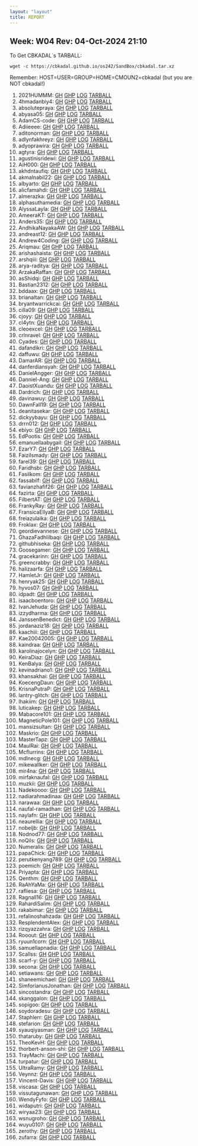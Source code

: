 ```yaml
---
layout: "layout"
title: REPORT
---
```


## Week: W04 Rev: 04-Oct-2024 21:10

To Get CBKADAL`s TARBALL:

```
wget -c https://cbkadal.github.io/os242/SandBox/cbkadal.tar.xz

```


Remember: HOST=USER=GROUP=HOME=CMOUN2=cbkadal (but you are NOT cbkadal!)


001. 2021HUMMM: [GH](https://github.com/2021HUMMM/os242/) [GHP](https://2021HUMMM.github.io/os242/) [LOG](https://2021HUMMM.github.io/os242/TXT/mylog.txt) [TARBALL](2021HUMMM.tar.xz.txt)<br>
002. 4hmadanbiy4: [GH](https://github.com/4hmadanbiy4/os242/) [GHP](https://4hmadanbiy4.github.io/os242/) [LOG](https://4hmadanbiy4.github.io/os242/TXT/mylog.txt) [TARBALL](4hmadanbiy4.tar.xz.txt)<br>
003. absolutepraya: [GH](https://github.com/absolutepraya/os242/) [GHP](https://absolutepraya.github.io/os242/) [LOG](https://absolutepraya.github.io/os242/TXT/mylog.txt) [TARBALL](absolutepraya.tar.xz.txt)<br>
004. abyasa05: [GH](https://github.com/abyasa05/os242/) [GHP](https://abyasa05.github.io/os242/) [LOG](https://abyasa05.github.io/os242/TXT/mylog.txt) [TARBALL](abyasa05.tar.xz.txt)<br>
005. AdamCS-code: [GH](https://github.com/AdamCS-code/os242/) [GHP](https://AdamCS-code.github.io/os242/) [LOG](https://AdamCS-code.github.io/os242/TXT/mylog.txt) [TARBALL](AdamCS-code.tar.xz.txt)<br>
006. Adiieeee: [GH](https://github.com/Adiieeee/os242/) [GHP](https://Adiieeee.github.io/os242/) [LOG](https://Adiieeee.github.io/os242/TXT/mylog.txt) [TARBALL](Adiieeee.tar.xz.txt)<br>
007. aditonorman: [GH](https://github.com/aditonorman/os242/) [GHP](https://aditonorman.github.io/os242/) [LOG](https://aditonorman.github.io/os242/TXT/mylog.txt) [TARBALL](aditonorman.tar.xz.txt)<br>
008. adlynfakhreyz: [GH](https://github.com/adlynfakhreyz/os242/) [GHP](https://adlynfakhreyz.github.io/os242/) [LOG](https://adlynfakhreyz.github.io/os242/TXT/mylog.txt) [TARBALL](adlynfakhreyz.tar.xz.txt)<br>
009. adyoprawira: [GH](https://github.com/adyoprawira/os242/) [GHP](https://adyoprawira.github.io/os242/) [LOG](https://adyoprawira.github.io/os242/TXT/mylog.txt) [TARBALL](adyoprawira.tar.xz.txt)<br>
010. agtyra: [GH](https://github.com/agtyra/os242/) [GHP](https://agtyra.github.io/os242/) [LOG](https://agtyra.github.io/os242/TXT/mylog.txt) [TARBALL](agtyra.tar.xz.txt)<br>
011. agustinisridewi: [GH](https://github.com/agustinisridewi/os242/) [GHP](https://agustinisridewi.github.io/os242/) [LOG](https://agustinisridewi.github.io/os242/TXT/mylog.txt) [TARBALL](agustinisridewi.tar.xz.txt)<br>
012. AiH000: [GH](https://github.com/AiH000/os242/) [GHP](https://AiH000.github.io/os242/) [LOG](https://AiH000.github.io/os242/TXT/mylog.txt) [TARBALL](AiH000.tar.xz.txt)<br>
013. akhdntaufiq: [GH](https://github.com/akhdntaufiq/os242/) [GHP](https://akhdntaufiq.github.io/os242/) [LOG](https://akhdntaufiq.github.io/os242/TXT/mylog.txt) [TARBALL](akhdntaufiq.tar.xz.txt)<br>
014. akmalnabil22: [GH](https://github.com/akmalnabil22/os242/) [GHP](https://akmalnabil22.github.io/os242/) [LOG](https://akmalnabil22.github.io/os242/TXT/mylog.txt) [TARBALL](akmalnabil22.tar.xz.txt)<br>
015. albyarto: [GH](https://github.com/albyarto/os242/) [GHP](https://albyarto.github.io/os242/) [LOG](https://albyarto.github.io/os242/TXT/mylog.txt) [TARBALL](albyarto.tar.xz.txt)<br>
016. alicfamahdi: [GH](https://github.com/alicfamahdi/os242/) [GHP](https://alicfamahdi.github.io/os242/) [LOG](https://alicfamahdi.github.io/os242/TXT/mylog.txt) [TARBALL](alicfamahdi.tar.xz.txt)<br>
017. almerazka: [GH](https://github.com/almerazka/os242/) [GHP](https://almerazka.github.io/os242/) [LOG](https://almerazka.github.io/os242/TXT/mylog.txt) [TARBALL](almerazka.tar.xz.txt)<br>
018. alphasuthamedia: [GH](https://github.com/alphasuthamedia/os242/) [GHP](https://alphasuthamedia.github.io/os242/) [LOG](https://alphasuthamedia.github.io/os242/TXT/mylog.txt) [TARBALL](alphasuthamedia.tar.xz.txt)<br>
019. AlyssaLayla: [GH](https://github.com/AlyssaLayla/os242/) [GHP](https://AlyssaLayla.github.io/os242/) [LOG](https://AlyssaLayla.github.io/os242/TXT/mylog.txt) [TARBALL](AlyssaLayla.tar.xz.txt)<br>
020. AmeeraKT: [GH](https://github.com/AmeeraKT/os242/) [GHP](https://AmeeraKT.github.io/os242/) [LOG](https://AmeeraKT.github.io/os242/TXT/mylog.txt) [TARBALL](AmeeraKT.tar.xz.txt)<br>
021. Anders35: [GH](https://github.com/Anders35/os242/) [GHP](https://Anders35.github.io/os242/) [LOG](https://Anders35.github.io/os242/TXT/mylog.txt) [TARBALL](Anders35.tar.xz.txt)<br>
022. AndhikaNayakaAW: [GH](https://github.com/AndhikaNayakaAW/os242/) [GHP](https://AndhikaNayakaAW.github.io/os242/) [LOG](https://AndhikaNayakaAW.github.io/os242/TXT/mylog.txt) [TARBALL](AndhikaNayakaAW.tar.xz.txt)<br>
023. andreast12: [GH](https://github.com/andreast12/os242/) [GHP](https://andreast12.github.io/os242/) [LOG](https://andreast12.github.io/os242/TXT/mylog.txt) [TARBALL](andreast12.tar.xz.txt)<br>
024. Andrew4Coding: [GH](https://github.com/Andrew4Coding/os242/) [GHP](https://Andrew4Coding.github.io/os242/) [LOG](https://Andrew4Coding.github.io/os242/TXT/mylog.txt) [TARBALL](Andrew4Coding.tar.xz.txt)<br>
025. Ariqmau: [GH](https://github.com/Ariqmau/os242/) [GHP](https://Ariqmau.github.io/os242/) [LOG](https://Ariqmau.github.io/os242/TXT/mylog.txt) [TARBALL](Ariqmau.tar.xz.txt)<br>
026. arishashaista: [GH](https://github.com/arishashaista/os242/) [GHP](https://arishashaista.github.io/os242/) [LOG](https://arishashaista.github.io/os242/TXT/mylog.txt) [TARBALL](arishashaista.tar.xz.txt)<br>
027. arshqiii: [GH](https://github.com/arshqiii/os242/) [GHP](https://arshqiii.github.io/os242/) [LOG](https://arshqiii.github.io/os242/TXT/mylog.txt) [TARBALL](arshqiii.tar.xz.txt)<br>
028. arya-raditya: [GH](https://github.com/arya-raditya/os242/) [GHP](https://arya-raditya.github.io/os242/) [LOG](https://arya-raditya.github.io/os242/TXT/mylog.txt) [TARBALL](arya-raditya.tar.xz.txt)<br>
029. ArzakaRaffan: [GH](https://github.com/ArzakaRaffan/os242/) [GHP](https://ArzakaRaffan.github.io/os242/) [LOG](https://ArzakaRaffan.github.io/os242/TXT/mylog.txt) [TARBALL](ArzakaRaffan.tar.xz.txt)<br>
030. asShidqi: [GH](https://github.com/asShidqi/os242/) [GHP](https://asShidqi.github.io/os242/) [LOG](https://asShidqi.github.io/os242/TXT/mylog.txt) [TARBALL](asShidqi.tar.xz.txt)<br>
031. Bastian2312: [GH](https://github.com/Bastian2312/os242/) [GHP](https://Bastian2312.github.io/os242/) [LOG](https://Bastian2312.github.io/os242/TXT/mylog.txt) [TARBALL](Bastian2312.tar.xz.txt)<br>
032. bddaax: [GH](https://github.com/bddaax/os242/) [GHP](https://bddaax.github.io/os242/) [LOG](https://bddaax.github.io/os242/TXT/mylog.txt) [TARBALL](bddaax.tar.xz.txt)<br>
033. brianaltan: [GH](https://github.com/brianaltan/os242/) [GHP](https://brianaltan.github.io/os242/) [LOG](https://brianaltan.github.io/os242/TXT/mylog.txt) [TARBALL](brianaltan.tar.xz.txt)<br>
034. bryantwarrickcai: [GH](https://github.com/bryantwarrickcai/os242/) [GHP](https://bryantwarrickcai.github.io/os242/) [LOG](https://bryantwarrickcai.github.io/os242/TXT/mylog.txt) [TARBALL](bryantwarrickcai.tar.xz.txt)<br>
035. cilla09: [GH](https://github.com/cilla09/os242/) [GHP](https://cilla09.github.io/os242/) [LOG](https://cilla09.github.io/os242/TXT/mylog.txt) [TARBALL](cilla09.tar.xz.txt)<br>
036. cjoyy: [GH](https://github.com/cjoyy/os242/) [GHP](https://cjoyy.github.io/os242/) [LOG](https://cjoyy.github.io/os242/TXT/mylog.txt) [TARBALL](cjoyy.tar.xz.txt)<br>
037. cl4ytn: [GH](https://github.com/cl4ytn/os242/) [GHP](https://cl4ytn.github.io/os242/) [LOG](https://cl4ytn.github.io/os242/TXT/mylog.txt) [TARBALL](cl4ytn.tar.xz.txt)<br>
038. cleoexcel: [GH](https://github.com/cleoexcel/os242/) [GHP](https://cleoexcel.github.io/os242/) [LOG](https://cleoexcel.github.io/os242/TXT/mylog.txt) [TARBALL](cleoexcel.tar.xz.txt)<br>
039. crlnravel: [GH](https://github.com/crlnravel/os242/) [GHP](https://crlnravel.github.io/os242/) [LOG](https://crlnravel.github.io/os242/TXT/mylog.txt) [TARBALL](crlnravel.tar.xz.txt)<br>
040. Cyades: [GH](https://github.com/Cyades/os242/) [GHP](https://Cyades.github.io/os242/) [LOG](https://Cyades.github.io/os242/TXT/mylog.txt) [TARBALL](Cyades.tar.xz.txt)<br>
041. dafandikri: [GH](https://github.com/dafandikri/os242/) [GHP](https://dafandikri.github.io/os242/) [LOG](https://dafandikri.github.io/os242/TXT/mylog.txt) [TARBALL](dafandikri.tar.xz.txt)<br>
042. daffuwu: [GH](https://github.com/daffuwu/os242/) [GHP](https://daffuwu.github.io/os242/) [LOG](https://daffuwu.github.io/os242/TXT/mylog.txt) [TARBALL](daffuwu.tar.xz.txt)<br>
043. DamarAR: [GH](https://github.com/DamarAR/os242/) [GHP](https://DamarAR.github.io/os242/) [LOG](https://DamarAR.github.io/os242/TXT/mylog.txt) [TARBALL](DamarAR.tar.xz.txt)<br>
044. danferdiansyah: [GH](https://github.com/danferdiansyah/os242/) [GHP](https://danferdiansyah.github.io/os242/) [LOG](https://danferdiansyah.github.io/os242/TXT/mylog.txt) [TARBALL](danferdiansyah.tar.xz.txt)<br>
045. DanielAngger: [GH](https://github.com/DanielAngger/os242/) [GHP](https://DanielAngger.github.io/os242/) [LOG](https://DanielAngger.github.io/os242/TXT/mylog.txt) [TARBALL](DanielAngger.tar.xz.txt)<br>
046. Danniel-Ang: [GH](https://github.com/Danniel-Ang/os242/) [GHP](https://Danniel-Ang.github.io/os242/) [LOG](https://Danniel-Ang.github.io/os242/TXT/mylog.txt) [TARBALL](Danniel-Ang.tar.xz.txt)<br>
047. DaoistXuandu: [GH](https://github.com/DaoistXuandu/os242/) [GHP](https://DaoistXuandu.github.io/os242/) [LOG](https://DaoistXuandu.github.io/os242/TXT/mylog.txt) [TARBALL](DaoistXuandu.tar.xz.txt)<br>
048. Dardrich: [GH](https://github.com/Dardrich/os242/) [GHP](https://Dardrich.github.io/os242/) [LOG](https://Dardrich.github.io/os242/TXT/mylog.txt) [TARBALL](Dardrich.tar.xz.txt)<br>
049. davinawuy: [GH](https://github.com/davinawuy/os242/) [GHP](https://davinawuy.github.io/os242/) [LOG](https://davinawuy.github.io/os242/TXT/mylog.txt) [TARBALL](davinawuy.tar.xz.txt)<br>
050. DawnFall19: [GH](https://github.com/DawnFall19/os242/) [GHP](https://DawnFall19.github.io/os242/) [LOG](https://DawnFall19.github.io/os242/TXT/mylog.txt) [TARBALL](DawnFall19.tar.xz.txt)<br>
051. deanitasekar: [GH](https://github.com/deanitasekar/os242/) [GHP](https://deanitasekar.github.io/os242/) [LOG](https://deanitasekar.github.io/os242/TXT/mylog.txt) [TARBALL](deanitasekar.tar.xz.txt)<br>
052. dickyybayu: [GH](https://github.com/dickyybayu/os242/) [GHP](https://dickyybayu.github.io/os242/) [LOG](https://dickyybayu.github.io/os242/TXT/mylog.txt) [TARBALL](dickyybayu.tar.xz.txt)<br>
053. drrn012: [GH](https://github.com/drrn012/os242/) [GHP](https://drrn012.github.io/os242/) [LOG](https://drrn012.github.io/os242/TXT/mylog.txt) [TARBALL](drrn012.tar.xz.txt)<br>
054. ebiyo: [GH](https://github.com/ebiyo/os242/) [GHP](https://ebiyo.github.io/os242/) [LOG](https://ebiyo.github.io/os242/TXT/mylog.txt) [TARBALL](ebiyo.tar.xz.txt)<br>
055. EdPootis: [GH](https://github.com/EdPootis/os242/) [GHP](https://EdPootis.github.io/os242/) [LOG](https://EdPootis.github.io/os242/TXT/mylog.txt) [TARBALL](EdPootis.tar.xz.txt)<br>
056. emanuellaabygail: [GH](https://github.com/emanuellaabygail/os242/) [GHP](https://emanuellaabygail.github.io/os242/) [LOG](https://emanuellaabygail.github.io/os242/TXT/mylog.txt) [TARBALL](emanuellaabygail.tar.xz.txt)<br>
057. EzarY7: [GH](https://github.com/EzarY7/os242/) [GHP](https://EzarY7.github.io/os242/) [LOG](https://EzarY7.github.io/os242/TXT/mylog.txt) [TARBALL](EzarY7.tar.xz.txt)<br>
058. FaiziIsmady: [GH](https://github.com/FaiziIsmady/os242/) [GHP](https://FaiziIsmady.github.io/os242/) [LOG](https://FaiziIsmady.github.io/os242/TXT/mylog.txt) [TARBALL](FaiziIsmady.tar.xz.txt)<br>
059. farel39: [GH](https://github.com/farel39/os242/) [GHP](https://farel39.github.io/os242/) [LOG](https://farel39.github.io/os242/TXT/mylog.txt) [TARBALL](farel39.tar.xz.txt)<br>
060. Faridhsbi: [GH](https://github.com/Faridhsbi/os242/) [GHP](https://Faridhsbi.github.io/os242/) [LOG](https://Faridhsbi.github.io/os242/TXT/mylog.txt) [TARBALL](Faridhsbi.tar.xz.txt)<br>
061. FasiIkom: [GH](https://github.com/FasiIkom/os242/) [GHP](https://FasiIkom.github.io/os242/) [LOG](https://FasiIkom.github.io/os242/TXT/mylog.txt) [TARBALL](FasiIkom.tar.xz.txt)<br>
062. fassabilf: [GH](https://github.com/fassabilf/os242/) [GHP](https://fassabilf.github.io/os242/) [LOG](https://fassabilf.github.io/os242/TXT/mylog.txt) [TARBALL](fassabilf.tar.xz.txt)<br>
063. favianzhafif26: [GH](https://github.com/favianzhafif26/os242/) [GHP](https://favianzhafif26.github.io/os242/) [LOG](https://favianzhafif26.github.io/os242/TXT/mylog.txt) [TARBALL](favianzhafif26.tar.xz.txt)<br>
064. fazirta: [GH](https://github.com/fazirta/os242/) [GHP](https://fazirta.github.io/os242/) [LOG](https://fazirta.github.io/os242/TXT/mylog.txt) [TARBALL](fazirta.tar.xz.txt)<br>
065. FilbertAT: [GH](https://github.com/FilbertAT/os242/) [GHP](https://FilbertAT.github.io/os242/) [LOG](https://FilbertAT.github.io/os242/TXT/mylog.txt) [TARBALL](FilbertAT.tar.xz.txt)<br>
066. FrankyRay: [GH](https://github.com/FrankyRay/os242/) [GHP](https://FrankyRay.github.io/os242/) [LOG](https://FrankyRay.github.io/os242/TXT/mylog.txt) [TARBALL](FrankyRay.tar.xz.txt)<br>
067. FransicaEllyaB: [GH](https://github.com/FransicaEllyaB/os242/) [GHP](https://FransicaEllyaB.github.io/os242/) [LOG](https://FransicaEllyaB.github.io/os242/TXT/mylog.txt) [TARBALL](FransicaEllyaB.tar.xz.txt)<br>
068. freiazulaika: [GH](https://github.com/freiazulaika/os242/) [GHP](https://freiazulaika.github.io/os242/) [LOG](https://freiazulaika.github.io/os242/TXT/mylog.txt) [TARBALL](freiazulaika.tar.xz.txt)<br>
069. Froklax: [GH](https://github.com/Froklax/os242/) [GHP](https://Froklax.github.io/os242/) [LOG](https://Froklax.github.io/os242/TXT/mylog.txt) [TARBALL](Froklax.tar.xz.txt)<br>
070. geordievannese: [GH](https://github.com/geordievannese/os242/) [GHP](https://geordievannese.github.io/os242/) [LOG](https://geordievannese.github.io/os242/TXT/mylog.txt) [TARBALL](geordievannese.tar.xz.txt)<br>
071. GhazaFadhlilbaqi: [GH](https://github.com/GhazaFadhlilbaqi/os242/) [GHP](https://GhazaFadhlilbaqi.github.io/os242/) [LOG](https://GhazaFadhlilbaqi.github.io/os242/TXT/mylog.txt) [TARBALL](GhazaFadhlilbaqi.tar.xz.txt)<br>
072. githubhiseka: [GH](https://github.com/githubhiseka/os242/) [GHP](https://githubhiseka.github.io/os242/) [LOG](https://githubhiseka.github.io/os242/TXT/mylog.txt) [TARBALL](githubhiseka.tar.xz.txt)<br>
073. Goosegamer: [GH](https://github.com/Goosegamer/os242/) [GHP](https://Goosegamer.github.io/os242/) [LOG](https://Goosegamer.github.io/os242/TXT/mylog.txt) [TARBALL](Goosegamer.tar.xz.txt)<br>
074. gracekarinn: [GH](https://github.com/gracekarinn/os242/) [GHP](https://gracekarinn.github.io/os242/) [LOG](https://gracekarinn.github.io/os242/TXT/mylog.txt) [TARBALL](gracekarinn.tar.xz.txt)<br>
075. greencrabby: [GH](https://github.com/greencrabby/os242/) [GHP](https://greencrabby.github.io/os242/) [LOG](https://greencrabby.github.io/os242/TXT/mylog.txt) [TARBALL](greencrabby.tar.xz.txt)<br>
076. halizaarfa: [GH](https://github.com/halizaarfa/os242/) [GHP](https://halizaarfa.github.io/os242/) [LOG](https://halizaarfa.github.io/os242/TXT/mylog.txt) [TARBALL](halizaarfa.tar.xz.txt)<br>
077. HamletJr: [GH](https://github.com/HamletJr/os242/) [GHP](https://HamletJr.github.io/os242/) [LOG](https://HamletJr.github.io/os242/TXT/mylog.txt) [TARBALL](HamletJr.tar.xz.txt)<br>
078. henryak25: [GH](https://github.com/henryak25/os242/) [GHP](https://henryak25.github.io/os242/) [LOG](https://henryak25.github.io/os242/TXT/mylog.txt) [TARBALL](henryak25.tar.xz.txt)<br>
079. hyvos07: [GH](https://github.com/hyvos07/os242/) [GHP](https://hyvos07.github.io/os242/) [LOG](https://hyvos07.github.io/os242/TXT/mylog.txt) [TARBALL](hyvos07.tar.xz.txt)<br>
080. idpadt: [GH](https://github.com/idpadt/os242/) [GHP](https://idpadt.github.io/os242/) [LOG](https://idpadt.github.io/os242/TXT/mylog.txt) [TARBALL](idpadt.tar.xz.txt)<br>
081. isaacboentoro: [GH](https://github.com/isaacboentoro/os242/) [GHP](https://isaacboentoro.github.io/os242/) [LOG](https://isaacboentoro.github.io/os242/TXT/mylog.txt) [TARBALL](isaacboentoro.tar.xz.txt)<br>
082. IvanJehuda: [GH](https://github.com/IvanJehuda/os242/) [GHP](https://IvanJehuda.github.io/os242/) [LOG](https://IvanJehuda.github.io/os242/TXT/mylog.txt) [TARBALL](IvanJehuda.tar.xz.txt)<br>
083. izzydharma: [GH](https://github.com/izzydharma/os242/) [GHP](https://izzydharma.github.io/os242/) [LOG](https://izzydharma.github.io/os242/TXT/mylog.txt) [TARBALL](izzydharma.tar.xz.txt)<br>
084. JanssenBenedict: [GH](https://github.com/JanssenBenedict/os242/) [GHP](https://JanssenBenedict.github.io/os242/) [LOG](https://JanssenBenedict.github.io/os242/TXT/mylog.txt) [TARBALL](JanssenBenedict.tar.xz.txt)<br>
085. jordanaziz18: [GH](https://github.com/jordanaziz18/os242/) [GHP](https://jordanaziz18.github.io/os242/) [LOG](https://jordanaziz18.github.io/os242/TXT/mylog.txt) [TARBALL](jordanaziz18.tar.xz.txt)<br>
086. kaachiii: [GH](https://github.com/kaachiii/os242/) [GHP](https://kaachiii.github.io/os242/) [LOG](https://kaachiii.github.io/os242/TXT/mylog.txt) [TARBALL](kaachiii.tar.xz.txt)<br>
087. Kae20042005: [GH](https://github.com/Kae20042005/os242/) [GHP](https://Kae20042005.github.io/os242/) [LOG](https://Kae20042005.github.io/os242/TXT/mylog.txt) [TARBALL](Kae20042005.tar.xz.txt)<br>
088. kaindraa: [GH](https://github.com/kaindraa/os242/) [GHP](https://kaindraa.github.io/os242/) [LOG](https://kaindraa.github.io/os242/TXT/mylog.txt) [TARBALL](kaindraa.tar.xz.txt)<br>
089. karolinajocelyn: [GH](https://github.com/karolinajocelyn/os242/) [GHP](https://karolinajocelyn.github.io/os242/) [LOG](https://karolinajocelyn.github.io/os242/TXT/mylog.txt) [TARBALL](karolinajocelyn.tar.xz.txt)<br>
090. KeiraDiaz: [GH](https://github.com/KeiraDiaz/os242/) [GHP](https://KeiraDiaz.github.io/os242/) [LOG](https://KeiraDiaz.github.io/os242/TXT/mylog.txt) [TARBALL](KeiraDiaz.tar.xz.txt)<br>
091. KenBalya: [GH](https://github.com/KenBalya/os242/) [GHP](https://KenBalya.github.io/os242/) [LOG](https://KenBalya.github.io/os242/TXT/mylog.txt) [TARBALL](KenBalya.tar.xz.txt)<br>
092. kevinadriano1: [GH](https://github.com/kevinadriano1/os242/) [GHP](https://kevinadriano1.github.io/os242/) [LOG](https://kevinadriano1.github.io/os242/TXT/mylog.txt) [TARBALL](kevinadriano1.tar.xz.txt)<br>
093. khansakhai: [GH](https://github.com/khansakhai/os242/) [GHP](https://khansakhai.github.io/os242/) [LOG](https://khansakhai.github.io/os242/TXT/mylog.txt) [TARBALL](khansakhai.tar.xz.txt)<br>
094. KoecengDaun: [GH](https://github.com/KoecengDaun/os242/) [GHP](https://KoecengDaun.github.io/os242/) [LOG](https://KoecengDaun.github.io/os242/TXT/mylog.txt) [TARBALL](KoecengDaun.tar.xz.txt)<br>
095. KrisnaPutraP: [GH](https://github.com/KrisnaPutraP/os242/) [GHP](https://KrisnaPutraP.github.io/os242/) [LOG](https://KrisnaPutraP.github.io/os242/TXT/mylog.txt) [TARBALL](KrisnaPutraP.tar.xz.txt)<br>
096. lantry-glitch: [GH](https://github.com/lantry-glitch/os242/) [GHP](https://lantry-glitch.github.io/os242/) [LOG](https://lantry-glitch.github.io/os242/TXT/mylog.txt) [TARBALL](lantry-glitch.tar.xz.txt)<br>
097. lhakiim: [GH](https://github.com/lhakiim/os242/) [GHP](https://lhakiim.github.io/os242/) [LOG](https://lhakiim.github.io/os242/TXT/mylog.txt) [TARBALL](lhakiim.tar.xz.txt)<br>
098. luticakep: [GH](https://github.com/luticakep/os242/) [GHP](https://luticakep.github.io/os242/) [LOG](https://luticakep.github.io/os242/TXT/mylog.txt) [TARBALL](luticakep.tar.xz.txt)<br>
099. Mabacore101: [GH](https://github.com/Mabacore101/os242/) [GHP](https://Mabacore101.github.io/os242/) [LOG](https://Mabacore101.github.io/os242/TXT/mylog.txt) [TARBALL](Mabacore101.tar.xz.txt)<br>
100. MagneticPole101: [GH](https://github.com/MagneticPole101/os242/) [GHP](https://MagneticPole101.github.io/os242/) [LOG](https://MagneticPole101.github.io/os242/TXT/mylog.txt) [TARBALL](MagneticPole101.tar.xz.txt)<br>
101. mansizsultan: [GH](https://github.com/mansizsultan/os242/) [GHP](https://mansizsultan.github.io/os242/) [LOG](https://mansizsultan.github.io/os242/TXT/mylog.txt) [TARBALL](mansizsultan.tar.xz.txt)<br>
102. Maskrio: [GH](https://github.com/Maskrio/os242/) [GHP](https://Maskrio.github.io/os242/) [LOG](https://Maskrio.github.io/os242/TXT/mylog.txt) [TARBALL](Maskrio.tar.xz.txt)<br>
103. MasterTapz: [GH](https://github.com/MasterTapz/os242/) [GHP](https://MasterTapz.github.io/os242/) [LOG](https://MasterTapz.github.io/os242/TXT/mylog.txt) [TARBALL](MasterTapz.tar.xz.txt)<br>
104. MaulRai: [GH](https://github.com/MaulRai/os242/) [GHP](https://MaulRai.github.io/os242/) [LOG](https://MaulRai.github.io/os242/TXT/mylog.txt) [TARBALL](MaulRai.tar.xz.txt)<br>
105. Mcflurrins: [GH](https://github.com/Mcflurrins/os242/) [GHP](https://Mcflurrins.github.io/os242/) [LOG](https://Mcflurrins.github.io/os242/TXT/mylog.txt) [TARBALL](Mcflurrins.tar.xz.txt)<br>
106. mdlnecg: [GH](https://github.com/mdlnecg/os242/) [GHP](https://mdlnecg.github.io/os242/) [LOG](https://mdlnecg.github.io/os242/TXT/mylog.txt) [TARBALL](mdlnecg.tar.xz.txt)<br>
107. mikewallker: [GH](https://github.com/mikewallker/os242/) [GHP](https://mikewallker.github.io/os242/) [LOG](https://mikewallker.github.io/os242/TXT/mylog.txt) [TARBALL](mikewallker.tar.xz.txt)<br>
108. mir4na: [GH](https://github.com/mir4na/os242/) [GHP](https://mir4na.github.io/os242/) [LOG](https://mir4na.github.io/os242/TXT/mylog.txt) [TARBALL](mir4na.tar.xz.txt)<br>
109. mirfaknaufal: [GH](https://github.com/mirfaknaufal/os242/) [GHP](https://mirfaknaufal.github.io/os242/) [LOG](https://mirfaknaufal.github.io/os242/TXT/mylog.txt) [TARBALL](mirfaknaufal.tar.xz.txt)<br>
110. muzkii: [GH](https://github.com/muzkii/os242/) [GHP](https://muzkii.github.io/os242/) [LOG](https://muzkii.github.io/os242/TXT/mylog.txt) [TARBALL](muzkii.tar.xz.txt)<br>
111. Nadekoooo: [GH](https://github.com/Nadekoooo/os242/) [GHP](https://Nadekoooo.github.io/os242/) [LOG](https://Nadekoooo.github.io/os242/TXT/mylog.txt) [TARBALL](Nadekoooo.tar.xz.txt)<br>
112. nadiarahmadinaa: [GH](https://github.com/nadiarahmadinaa/os242/) [GHP](https://nadiarahmadinaa.github.io/os242/) [LOG](https://nadiarahmadinaa.github.io/os242/TXT/mylog.txt) [TARBALL](nadiarahmadinaa.tar.xz.txt)<br>
113. narawaa: [GH](https://github.com/narawaa/os242/) [GHP](https://narawaa.github.io/os242/) [LOG](https://narawaa.github.io/os242/TXT/mylog.txt) [TARBALL](narawaa.tar.xz.txt)<br>
114. naufal-ramadhan: [GH](https://github.com/naufal-ramadhan/os242/) [GHP](https://naufal-ramadhan.github.io/os242/) [LOG](https://naufal-ramadhan.github.io/os242/TXT/mylog.txt) [TARBALL](naufal-ramadhan.tar.xz.txt)<br>
115. naylafn: [GH](https://github.com/naylafn/os242/) [GHP](https://naylafn.github.io/os242/) [LOG](https://naylafn.github.io/os242/TXT/mylog.txt) [TARBALL](naylafn.tar.xz.txt)<br>
116. neaurellia: [GH](https://github.com/neaurellia/os242/) [GHP](https://neaurellia.github.io/os242/) [LOG](https://neaurellia.github.io/os242/TXT/mylog.txt) [TARBALL](neaurellia.tar.xz.txt)<br>
117. nobeljb: [GH](https://github.com/nobeljb/os242/) [GHP](https://nobeljb.github.io/os242/) [LOG](https://nobeljb.github.io/os242/TXT/mylog.txt) [TARBALL](nobeljb.tar.xz.txt)<br>
118. Nodnod77: [GH](https://github.com/Nodnod77/os242/) [GHP](https://Nodnod77.github.io/os242/) [LOG](https://Nodnod77.github.io/os242/TXT/mylog.txt) [TARBALL](Nodnod77.tar.xz.txt)<br>
119. noQils: [GH](https://github.com/noQils/os242/) [GHP](https://noQils.github.io/os242/) [LOG](https://noQils.github.io/os242/TXT/mylog.txt) [TARBALL](noQils.tar.xz.txt)<br>
120. Numeralis: [GH](https://github.com/Numeralis/os242/) [GHP](https://Numeralis.github.io/os242/) [LOG](https://Numeralis.github.io/os242/TXT/mylog.txt) [TARBALL](Numeralis.tar.xz.txt)<br>
121. papaChick: [GH](https://github.com/papaChick/os242/) [GHP](https://papaChick.github.io/os242/) [LOG](https://papaChick.github.io/os242/TXT/mylog.txt) [TARBALL](papaChick.tar.xz.txt)<br>
122. perutkenyang789: [GH](https://github.com/perutkenyang789/os242/) [GHP](https://perutkenyang789.github.io/os242/) [LOG](https://perutkenyang789.github.io/os242/TXT/mylog.txt) [TARBALL](perutkenyang789.tar.xz.txt)<br>
123. poemich: [GH](https://github.com/poemich/os242/) [GHP](https://poemich.github.io/os242/) [LOG](https://poemich.github.io/os242/TXT/mylog.txt) [TARBALL](poemich.tar.xz.txt)<br>
124. Priyapta: [GH](https://github.com/Priyapta/os242/) [GHP](https://Priyapta.github.io/os242/) [LOG](https://Priyapta.github.io/os242/TXT/mylog.txt) [TARBALL](Priyapta.tar.xz.txt)<br>
125. Qenthm: [GH](https://github.com/Qenthm/os242/) [GHP](https://Qenthm.github.io/os242/) [LOG](https://Qenthm.github.io/os242/TXT/mylog.txt) [TARBALL](Qenthm.tar.xz.txt)<br>
126. RaAhYaMa: [GH](https://github.com/RaAhYaMa/os242/) [GHP](https://RaAhYaMa.github.io/os242/) [LOG](https://RaAhYaMa.github.io/os242/TXT/mylog.txt) [TARBALL](RaAhYaMa.tar.xz.txt)<br>
127. rafliesa: [GH](https://github.com/rafliesa/os242/) [GHP](https://rafliesa.github.io/os242/) [LOG](https://rafliesa.github.io/os242/TXT/mylog.txt) [TARBALL](rafliesa.tar.xz.txt)<br>
128. Ragnall16: [GH](https://github.com/Ragnall16/os242/) [GHP](https://Ragnall16.github.io/os242/) [LOG](https://Ragnall16.github.io/os242/TXT/mylog.txt) [TARBALL](Ragnall16.tar.xz.txt)<br>
129. RahardiSalim: [GH](https://github.com/RahardiSalim/os242/) [GHP](https://RahardiSalim.github.io/os242/) [LOG](https://RahardiSalim.github.io/os242/TXT/mylog.txt) [TARBALL](RahardiSalim.tar.xz.txt)<br>
130. rakabimar: [GH](https://github.com/rakabimar/os242/) [GHP](https://rakabimar.github.io/os242/) [LOG](https://rakabimar.github.io/os242/TXT/mylog.txt) [TARBALL](rakabimar.tar.xz.txt)<br>
131. refalinoshahzada: [GH](https://github.com/refalinoshahzada/os242/) [GHP](https://refalinoshahzada.github.io/os242/) [LOG](https://refalinoshahzada.github.io/os242/TXT/mylog.txt) [TARBALL](refalinoshahzada.tar.xz.txt)<br>
132. ResplendentAlex: [GH](https://github.com/ResplendentAlex/os242/) [GHP](https://ResplendentAlex.github.io/os242/) [LOG](https://ResplendentAlex.github.io/os242/TXT/mylog.txt) [TARBALL](ResplendentAlex.tar.xz.txt)<br>
133. rizqyazzahra: [GH](https://github.com/rizqyazzahra/os242/) [GHP](https://rizqyazzahra.github.io/os242/) [LOG](https://rizqyazzahra.github.io/os242/TXT/mylog.txt) [TARBALL](rizqyazzahra.tar.xz.txt)<br>
134. Rooout: [GH](https://github.com/Rooout/os242/) [GHP](https://Rooout.github.io/os242/) [LOG](https://Rooout.github.io/os242/TXT/mylog.txt) [TARBALL](Rooout.tar.xz.txt)<br>
135. ryuun1corn: [GH](https://github.com/ryuun1corn/os242/) [GHP](https://ryuun1corn.github.io/os242/) [LOG](https://ryuun1corn.github.io/os242/TXT/mylog.txt) [TARBALL](ryuun1corn.tar.xz.txt)<br>
136. samuellapnadia: [GH](https://github.com/samuellapnadia/os242/) [GHP](https://samuellapnadia.github.io/os242/) [LOG](https://samuellapnadia.github.io/os242/TXT/mylog.txt) [TARBALL](samuellapnadia.tar.xz.txt)<br>
137. Scallss: [GH](https://github.com/Scallss/os242/) [GHP](https://Scallss.github.io/os242/) [LOG](https://Scallss.github.io/os242/TXT/mylog.txt) [TARBALL](Scallss.tar.xz.txt)<br>
138. scarf-y: [GH](https://github.com/scarf-y/os242/) [GHP](https://scarf-y.github.io/os242/) [LOG](https://scarf-y.github.io/os242/TXT/mylog.txt) [TARBALL](scarf-y.tar.xz.txt)<br>
139. secona: [GH](https://github.com/secona/os242/) [GHP](https://secona.github.io/os242/) [LOG](https://secona.github.io/os242/TXT/mylog.txt) [TARBALL](secona.tar.xz.txt)<br>
140. setiawans: [GH](https://github.com/setiawans/os242/) [GHP](https://setiawans.github.io/os242/) [LOG](https://setiawans.github.io/os242/TXT/mylog.txt) [TARBALL](setiawans.tar.xz.txt)<br>
141. shaneemichael: [GH](https://github.com/shaneemichael/os242/) [GHP](https://shaneemichael.github.io/os242/) [LOG](https://shaneemichael.github.io/os242/TXT/mylog.txt) [TARBALL](shaneemichael.tar.xz.txt)<br>
142. SimforianusJonathan: [GH](https://github.com/SimforianusJonathan/os242/) [GHP](https://SimforianusJonathan.github.io/os242/) [LOG](https://SimforianusJonathan.github.io/os242/TXT/mylog.txt) [TARBALL](SimforianusJonathan.tar.xz.txt)<br>
143. sincostandra: [GH](https://github.com/sincostandra/os242/) [GHP](https://sincostandra.github.io/os242/) [LOG](https://sincostandra.github.io/os242/TXT/mylog.txt) [TARBALL](sincostandra.tar.xz.txt)<br>
144. skanggalon: [GH](https://github.com/skanggalon/os242/) [GHP](https://skanggalon.github.io/os242/) [LOG](https://skanggalon.github.io/os242/TXT/mylog.txt) [TARBALL](skanggalon.tar.xz.txt)<br>
145. sopigoo: [GH](https://github.com/sopigoo/os242/) [GHP](https://sopigoo.github.io/os242/) [LOG](https://sopigoo.github.io/os242/TXT/mylog.txt) [TARBALL](sopigoo.tar.xz.txt)<br>
146. soydoradesu: [GH](https://github.com/soydoradesu/os242/) [GHP](https://soydoradesu.github.io/os242/) [LOG](https://soydoradesu.github.io/os242/TXT/mylog.txt) [TARBALL](soydoradesu.tar.xz.txt)<br>
147. Staphlerr: [GH](https://github.com/Staphlerr/os242/) [GHP](https://Staphlerr.github.io/os242/) [LOG](https://Staphlerr.github.io/os242/TXT/mylog.txt) [TARBALL](Staphlerr.tar.xz.txt)<br>
148. stefarion: [GH](https://github.com/stefarion/os242/) [GHP](https://stefarion.github.io/os242/) [LOG](https://stefarion.github.io/os242/TXT/mylog.txt) [TARBALL](stefarion.tar.xz.txt)<br>
149. syauqiyasman: [GH](https://github.com/syauqiyasman/os242/) [GHP](https://syauqiyasman.github.io/os242/) [LOG](https://syauqiyasman.github.io/os242/TXT/mylog.txt) [TARBALL](syauqiyasman.tar.xz.txt)<br>
150. thataruby: [GH](https://github.com/thataruby/os242/) [GHP](https://thataruby.github.io/os242/) [LOG](https://thataruby.github.io/os242/TXT/mylog.txt) [TARBALL](thataruby.tar.xz.txt)<br>
151. TheoKevH: [GH](https://github.com/TheoKevH/os242/) [GHP](https://TheoKevH.github.io/os242/) [LOG](https://TheoKevH.github.io/os242/TXT/mylog.txt) [TARBALL](TheoKevH.tar.xz.txt)<br>
152. thorbert-anson-shi: [GH](https://github.com/thorbert-anson-shi/os242/) [GHP](https://thorbert-anson-shi.github.io/os242/) [LOG](https://thorbert-anson-shi.github.io/os242/TXT/mylog.txt) [TARBALL](thorbert-anson-shi.tar.xz.txt)<br>
153. TrayMachi: [GH](https://github.com/TrayMachi/os242/) [GHP](https://TrayMachi.github.io/os242/) [LOG](https://TrayMachi.github.io/os242/TXT/mylog.txt) [TARBALL](TrayMachi.tar.xz.txt)<br>
154. turpatur: [GH](https://github.com/turpatur/os242/) [GHP](https://turpatur.github.io/os242/) [LOG](https://turpatur.github.io/os242/TXT/mylog.txt) [TARBALL](turpatur.tar.xz.txt)<br>
155. UltraRamy: [GH](https://github.com/UltraRamy/os242/) [GHP](https://UltraRamy.github.io/os242/) [LOG](https://UltraRamy.github.io/os242/TXT/mylog.txt) [TARBALL](UltraRamy.tar.xz.txt)<br>
156. Veynnz: [GH](https://github.com/Veynnz/os242/) [GHP](https://Veynnz.github.io/os242/) [LOG](https://Veynnz.github.io/os242/TXT/mylog.txt) [TARBALL](Veynnz.tar.xz.txt)<br>
157. Vincent-Davis: [GH](https://github.com/Vincent-Davis/os242/) [GHP](https://Vincent-Davis.github.io/os242/) [LOG](https://Vincent-Davis.github.io/os242/TXT/mylog.txt) [TARBALL](Vincent-Davis.tar.xz.txt)<br>
158. viscasa: [GH](https://github.com/viscasa/os242/) [GHP](https://viscasa.github.io/os242/) [LOG](https://viscasa.github.io/os242/TXT/mylog.txt) [TARBALL](viscasa.tar.xz.txt)<br>
159. vissutagunawan: [GH](https://github.com/vissutagunawan/os242/) [GHP](https://vissutagunawan.github.io/os242/) [LOG](https://vissutagunawan.github.io/os242/TXT/mylog.txt) [TARBALL](vissutagunawan.tar.xz.txt)<br>
160. WendyFyfo: [GH](https://github.com/WendyFyfo/os242/) [GHP](https://WendyFyfo.github.io/os242/) [LOG](https://WendyFyfo.github.io/os242/TXT/mylog.txt) [TARBALL](WendyFyfo.tar.xz.txt)<br>
161. widaputri: [GH](https://github.com/widaputri/os242/) [GHP](https://widaputri.github.io/os242/) [LOG](https://widaputri.github.io/os242/TXT/mylog.txt) [TARBALL](widaputri.tar.xz.txt)<br>
162. wiryaa23: [GH](https://github.com/wiryaa23/os242/) [GHP](https://wiryaa23.github.io/os242/) [LOG](https://wiryaa23.github.io/os242/TXT/mylog.txt) [TARBALL](wiryaa23.tar.xz.txt)<br>
163. wsnugroho: [GH](https://github.com/wsnugroho/os242/) [GHP](https://wsnugroho.github.io/os242/) [LOG](https://wsnugroho.github.io/os242/TXT/mylog.txt) [TARBALL](wsnugroho.tar.xz.txt)<br>
164. wuyu0107: [GH](https://github.com/wuyu0107/os242/) [GHP](https://wuyu0107.github.io/os242/) [LOG](https://wuyu0107.github.io/os242/TXT/mylog.txt) [TARBALL](wuyu0107.tar.xz.txt)<br>
165. zerothy: [GH](https://github.com/zerothy/os242/) [GHP](https://zerothy.github.io/os242/) [LOG](https://zerothy.github.io/os242/TXT/mylog.txt) [TARBALL](zerothy.tar.xz.txt)<br>
166. zufarra: [GH](https://github.com/zufarra/os242/) [GHP](https://zufarra.github.io/os242/) [LOG](https://zufarra.github.io/os242/TXT/mylog.txt) [TARBALL](zufarra.tar.xz.txt)<br>


